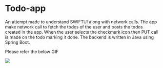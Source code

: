 # Todo-app

An attempt made to understand SWIFTUI along with network calls.
The app make network call to fetch the todos of the user and posts the todos created in the app.
When the user selects the checkmark icon then PUT call is made on the todo marking it done.
The backend is written in Java using Spring Boot.

Please refer the below GIF

![](appGIF.gif)
